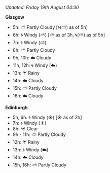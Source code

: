 *Updated: Friday 19th August 04:30*

**Glasgow**

* 5h: :partly_sunny: Partly Cloudy [:cyclone:(:partly_sunny:) as of 5h]
* 6h: :cyclone: Windy (:partly_sunny:) [:partly_sunny: as of 3h, :cyclone:(:partly_sunny:) as of 5h]
* 7h: :cyclone: Windy (:partly_sunny:)
* 8h: :partly_sunny: Partly Cloudy
* 9h, 10h: :cloud: Cloudy
* 11h, 12h: :cyclone: Windy (:cloud:)
* 13h: :umbrella: Rainy
* 14h: :cloud: Cloudy
* 15h: :partly_sunny: Partly Cloudy
* 16h: :cloud: Cloudy

**Edinburgh**

* 5h, 6h: :cyclone: Windy (:sunny:) [:sunny: as of 2h]
* 7h: :cyclone: Windy (:sunny:)
* 8h: :sunny: Clear
* 9h - 11h: :partly_sunny: Partly Cloudy
* 12h: :umbrella: Rainy
* 13h: :cyclone: Windy (:cloud:)
* 14h: :cloud: Cloudy
* 15h, 16h: :partly_sunny: Partly Cloudy
